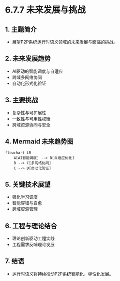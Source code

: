 # 6.7.7 未来发展与挑战

## 1. 主题简介

- 展望P2P系统运行时语义领域的未来发展与面临的挑战。

## 2. 未来发展趋势

- AI驱动的智能调度与自适应
- 跨域多网络协同
- 自动化形式化验证

## 3. 主要挑战

- 复杂性与可扩展性
- 一致性与可用性权衡
- 跨域资源协同与安全

## 4. Mermaid 未来趋势图

```mermaid
flowchart LR
    A[AI智能调度] --> B[自适应优化]
    B --> C[多网络协同]
    C --> D[自动化验证]
```

## 5. 关键技术展望

- 强化学习调度
- 智能容错与自愈
- 跨域资源管理

## 6. 工程与理论结合

- 理论创新驱动工程实践
- 工程需求反哺理论发展

## 7. 结语

- 运行时语义将持续推动P2P系统智能化、弹性化发展。

